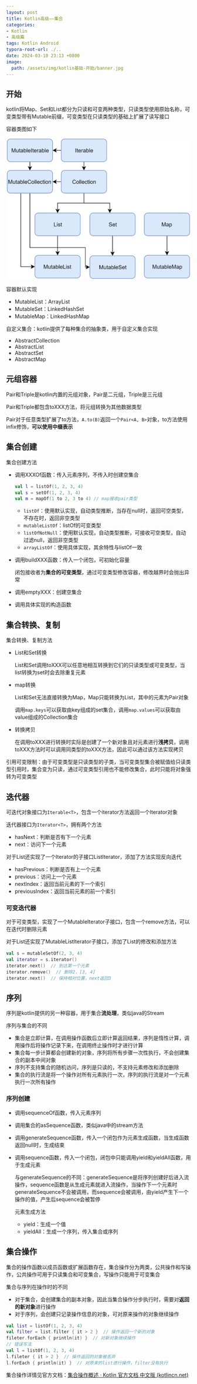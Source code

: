 ```yaml
---
layout: post
title: Kotlin高级——集合
categories:
- Kotlin
- 高级篇
tags: Kotlin Android
typora-root-url: ./..
date: 2024-03-10 23:13 +0800
image:
  path: /assets/img/kotlin基础-开始/banner.jpg
---
```

## 开始

kotlin将Map、Set和List都分为只读和可变两种类型，只读类型使用原始名称，可变类型带有Mutable前缀，可变类型在只读类型的基础上扩展了读写接口

容器类图如下

<img src="/assets/img/kotlin高级-集合/collections-diagram.png" alt="Collection interfaces hierarchy"  />

容器默认实现

-   MutableList：ArrayList
-   MutableSet：LinkedHashSet
-   MutableMap：LinkedHashMap

自定义集合：kotlin提供了每种集合的抽象类，用于自定义集合实现

-   AbstractCollection
-   AbstractList
-   AbstractSet
-   AbstractMap

## 元组容器

Pair和Triple是kotlin内置的元组对象，Pair是二元组，Triple是三元组

Pair和Triple都包含toXXX方法，将元组转换为其他数据类型

Pair对于任意类型扩展了to方法，`A.to(B)`返回一个`Pair<A, B>`对象，to方法使用infix修饰，**可以使用中缀表示**

## 集合创建

集合创建方法

-   调用XXXOf函数：传入元素序列，不传入时创建空集合

    ``` kotlin
    val l = listOf(1, 2, 3, 4)
    val s = setOf(1, 2, 3, 4)
    val m = mapOf(1 to 2, 3 to 4) // map接收pair类型
    ```

    -   `listOf`：使用默认实现，自动类型推断，当存在null时，返回可空类型，不存在时，返回非空类型
    -   `mutableListOf`：listOf的可变类型
    -   `listOfNotNull`：使用默认实现，自动类型推断，可接收可空类型，自动过滤null，返回非空类型
    -   `arrayListOf`：使用具体实现，其余特性与listOf一致

-   调用buildXXX函数：传入一个闭包，可初始化容量

    闭包接收者为**集合的可变类型**，通过可变类型修改容器，修改越界时会抛出异常

-   调用emptyXXX：创建空集合

-   调用具体实现的构造函数

## 集合转换、复制

集合转换、复制方法

-   List和Set转换

    List和Set调用toXXX可以任意地相互转换到它们的只读类型或可变类型，当list转换为set时会去除重复元素

-   map转换

    List和Set无法直接转换为Map，Map只能转换为List，其中的元素为Pair对象

    调用`map.keys`可以获取由key组成的set集合，调用`map.values`可以获取由value组成的Collection集合

-   转换拷贝

    在调用toXXX进行转换时实际是创建了一个新对象且对元素进行**浅拷贝**，调用toXXX方法时可以调用同类型的toXXX方法，因此可以通过该方法实现拷贝

引用可变限制：由于可变类型是只读类型的子类，当可变类型集合被赋值给只读类型引用时，集合变为只读，通过可变类型引用也不能修改集合，此时只能将对象强转为可变类型

## 迭代器

可迭代对象接口为`Iterable<T>`，包含一个iterator方法返回一个Iterator对象

迭代器接口为`Iterator<T>`，拥有两个方法

-   hasNext：判断是否有下一个元素
-   next：访问下一个元素

对于List还实现了一个Iterator的子接口ListIterator，添加了方法实现反向迭代

-   hasPrevious：判断是否有上一个元素
-   previous：访问上一个元素
-   nextIndex：返回当前元素的下一个索引
-   previousIndex：返回当前元素的前一个索引

### 可变迭代器

对于可变类型，实现了一个MutableIterator子接口，包含一个remove方法，可以在迭代时删除元素

对于List还实现了MutableListIterator子接口，添加了List的修改和添加方法

``` kotlin
val s = mutableSetOf(2, 3, 4)
val iterator = s.iterator()
iterator.next()  // 到达第一个元素
iterator.remove()  // 删除2，[3, 4]
iterator.next()  // 保持相对位置，next返回3
```

## 序列

序列是kotlin提供的另一种容器，用于集合**流处理**，类似java的Stream

序列与集合的不同

-   集合是立即计算，在调用操作函数后立即计算返回结果，序列是惰性计算，调用操作后将操作记录下来，在调用终止操作时才进行计算
-   集合每一步计算都会创建新的对象，序列将所有步骤一次性执行，不会创建集合的副本中间对象
-   序列不支持集合的随机访问，序列是只读的，不支持元素修改和添加删除
-   集合的执行流是将一个操作对所有元素执行一次，序列的执行流是对一个元素执行一次所有操作

### 序列创建

-   调用sequenceOf函数，传入元素序列

-   调用集合的asSequence函数，类似java中的stream方法

-   调用generateSequence函数，传入一个闭包作为元素生成函数，当生成函数返回null时，生成结束

-   调用sequence函数，传入一个闭包，闭包中只能调用yield和yieldAll函数，用于生成元素
  
    与generateSequence的不同：generateSequence是将序列创建好后进入流操作，sequence函数是从生成元素就进入流操作，当操作下一个元素时generateSequence不会被调用，而sequence会被调用，由yield产生下一个操作的值，产生后sequence会被暂停
    
    元素生成方法
    
    -   yield：生成一个值
    -   yieldAll：生成一个序列，传入集合或序列

## 集合操作

集合的操作函数以成员函数或扩展函数存在，集合操作分为两类，公共操作和写操作，公共操作可用于只读集合和可变集合，写操作只能用于可变集合

集合与序列在操作时的不同

-   对于集合，会创建集合的副本对象，因此当集合操作分步执行时，需要对**返回的新对象**进行操作
-   对于序列，会创建只记录操作信息的对象，可对原来操作的对象继续操作

``` kotlin
val list = listOf(1, 2, 3, 4)
val filter = list.filter { it > 2 }  // 操作返回一个新的对象
fileter.forEach { println(it) }  // 对新对象继续操作
// 错误写法
val l = listOf(1, 2, 3, 4)
l.fileter { it > 2 }  // 操作返回的对象被丢弃
l.forEach { println(it) }  // 对原来的list进行操作，filter没有执行
```

集合操作详情见官方文档：[集合操作概述 · Kotlin 官方文档 中文版 (kotlincn.net)](https://book.kotlincn.net/text/collection-operations.html)

